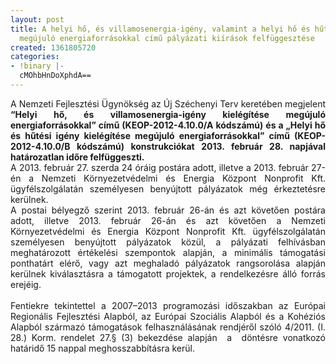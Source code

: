 ```yaml
---
layout: post
title: A helyi hő, és villamosenergia-igény, valamint a helyi hő és hűtési igény kielégítése
  megújuló energiaforrásokkal című pályázati kiírások felfüggesztése
created: 1361805720
categories:
- !binary |-
  cMOhbHnDoXphdA==
---
```

<p style="text-align: justify;">A Nemzeti Fejlesztési Ügynökség az Új Széchenyi Terv keretében megjelent <strong>“Helyi hő, és villamosenergia-igény kielégítése megújuló energiaforrásokkal” című (KEOP-2012-4.10.0/A kódszámú) és a „Helyi hő és hűtési igény kielégítése megújuló energiaforrásokkal” című (KEOP-2012-4.10.0/B kódszámú) konstrukciókat 2013. február 28. napjával határozatlan időre felfüggeszti.</strong><br>A 2013. február 27. szerda 24 óráig postára adott, illetve a 2013. február 27-én a Nemzeti Környezetvédelmi és Energia Központ Nonprofit Kft. ügyfélszolgálatán személyesen benyújtott pályázatok még érkeztetésre kerülnek.<br>A postai bélyegző szerint 2013. február 26-án és azt követően postára adott, illetve 2013. február 26-án és azt követően a Nemzeti Környezetvédelmi és Energia Központ Nonprofit Kft. ügyfélszolgálatán személyesen benyújtott pályázatok közül, a pályázati felhívásban meghatározott értékelési szempontok alapján, a minimális támogatási ponthatárt elérő, vagy azt meghaladó pályázatok rangsorolása alapján kerülnek kiválasztásra a támogatott projektek, a rendelkezésre álló forrás erejéig.<br><br>Fentiekre tekintettel a 2007–2013 programozási időszakban az Európai Regionális Fejlesztési Alapból, az Európai Szociális Alapból és a Kohéziós Alapból származó támogatások felhasználásának rendjéről szóló 4/2011. (I. 28.) Korm. rendelet 27.§ (3) bekezdése alapján&nbsp; a&nbsp; döntésre vonatkozó határidő 15 nappal meghosszabbításra kerül.</p>
